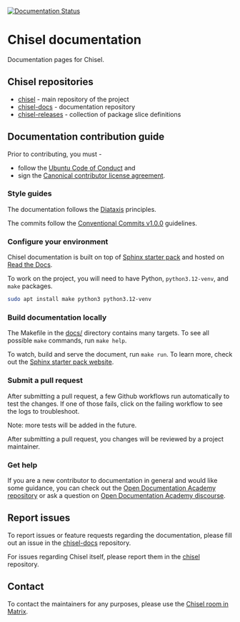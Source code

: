 [![Documentation Status](https://readthedocs.com/projects/canonical-chisel/badge/?version=latest)](https://canonical-chisel.readthedocs-hosted.com/en/latest/?badge=latest)

# Chisel documentation

Documentation pages for Chisel.


## Chisel repositories

- [chisel] - main repository of the project
- [chisel-docs] - documentation repository
- [chisel-releases] - collection of package slice definitions


## Documentation contribution guide

Prior to contributing, you must -
- follow the [Ubuntu Code of Conduct] and
- sign the [Canonical contributor license agreement].


### Style guides

The documentation follows the [Diataxis] principles.

The commits follow the [Conventional Commits v1.0.0] guidelines.


### Configure your environment

Chisel documentation is built on top of [Sphinx starter pack] and hosted on
[Read the Docs].

To work on the project, you will need to have Python, `python3.12-venv`, and `make` packages.

```bash
sudo apt install make python3 python3.12-venv
```


### Build documentation locally

The Makefile in the [docs/](docs/) directory contains many targets. To see all
possible `make` commands, run `make help`.

To watch, build and serve the document, run `make run`. To learn more, check
out the [Sphinx starter pack website].


### Submit a pull request

After submitting a pull request, a few Github workflows run automatically to
test the changes. If one of those fails, click on the failing workflow to see
the logs to troubleshoot.

Note: more tests will be added in the future.
<!-- TODO: update the tests description once there are more -->

After submitting a pull request, you changes will be reviewed by a project
maintainer.


### Get help

If you are a new contributor to documentation in general and would like some
guidance, you can check out the [Open Documentation Academy repository] or ask
a question on [Open Documentation Academy discourse].


## Report issues

To report issues or feature requests regarding the documentation, please fill
out an issue in the [chisel-docs] repository.

For issues regarding Chisel itself, please report them in the [chisel]
repository.


## Contact

To contact the maintainers for any purposes, please use the [Chisel room in Matrix].


<!-- LINKS -->

[Canonical contributor license agreement]: https://ubuntu.com/legal/contributors
[Chisel room in Matrix]: https://matrix.to/#/#chisel:ubuntu.com
[Conventional Commits v1.0.0]: https://www.conventionalcommits.org/en/v1.0.0/
[Diataxis]: https://diataxis.fr/
[Read the Docs]: https://about.readthedocs.com/
[Sphinx starter pack website]: https://canonical-starter-pack.readthedocs-hosted.com/latest/content/set-up/#build-and-run-the-local-server
[Sphinx starter pack]: https://github.com/canonical/sphinx-docs-starter-pack
[Ubuntu Code of Conduct]: https://ubuntu.com/community/ethos/code-of-conduct
[Open Documentation Academy repository]: https://github.com/canonical/open-documentation-academy/
[Open Documentation Academy discourse]: https://discourse.ubuntu.com/c/community/open-documentation-academy/166

[chisel]: https://github.com/canonical/chisel
[chisel-docs]: https://github.com/canonical/chisel-docs
[chisel-releases]: https://github.com/canonical/chisel-releases

